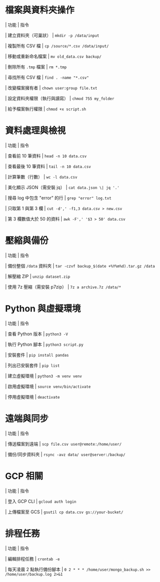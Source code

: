 # 檔案與資料夾操作

| 功能             | 指令                              

| 建立資料夾（可巢狀）     | `mkdir -p /data/input`    

| 複製所有 CSV 檔     | `cp /source/*.csv /data/input/` 

| 移動或重新命名檔案      | `mv old_data.csv backup/`  

| 刪除所有 `.tmp` 檔案 | `rm *.tmp`   

| 尋找所有 CSV 檔     | `find . -name "*.csv"` 

| 改變檔案擁有者        | `chown user:group file.txt`  

| 設定資料夾權限（執行與讀寫） | `chmod 755 my_folder` 

| 給予檔案執行權限       | `chmod +x script.sh`   

# 資料處理與檢視

| 功能                    | 指令                                   

| 查看前 10 筆資料            | `head -n 10 data.csv`   

| 查看最後 10 筆資料           | `tail -n 10 data.csv`    

| 計算筆數（行數）              | `wc -l data.csv`    

| 美化顯示 JSON（需安裝 jq）     | `cat data.json \| jq '.'`  

| 搜尋 log 中包含 "error" 的行 | `grep "error" log.txt`   

| 只取第 1 與第 3 欄          | `cut -d',' -f1,3 data.csv > new.csv` 

| 第 3 欄數值大於 50 的資料      | `awk -F',' '$3 > 50' data.csv` 

# 壓縮與備份

| 功能                  | 指令                                              

| 備份整個 `/data` 資料夾    | `tar -czvf backup_$(date +%Y%m%d).tar.gz /data` 

| 解壓縮 ZIP             | `unzip dataset.zip`    

| 使用 7z 壓縮（需安裝 p7zip） | `7z a archive.7z /data/*`  

# Python 與虛擬環境

| 功能           | 指令                         

| 查看 Python 版本 | `python3 -V`     

| 執行 Python 腳本 | `python3 script.py`     

| 安裝套件         | `pip install pandas`   

| 列出已安裝套件      | `pip list`    

| 建立虛擬環境       | `python3 -m venv venv`    

| 啟用虛擬環境       | `source venv/bin/activate` 

| 停用虛擬環境       | `deactivate`    

# 遠端與同步

| 功能       | 指令                                      

| 傳送檔案到遠端  | `scp file.csv user@remote:/home/user/` 

| 備份/同步資料夾 | `rsync -avz data/ user@server:/backup/` 

# GCP 相關

| 功能         | 指令                                     

| 登入 GCP CLI | `gcloud auth login`   

| 上傳檔案至 GCS  | `gsutil cp data.csv gs://your-bucket/` 

# 排程任務

| 功能             | 指令                                                                   

| 編輯排程任務         | `crontab -e`                                                         

| 每天凌晨 2 點執行備份腳本 | `0 2 * * * /home/user/mongo_backup.sh >> /home/user/backup.log 2>&1` 
